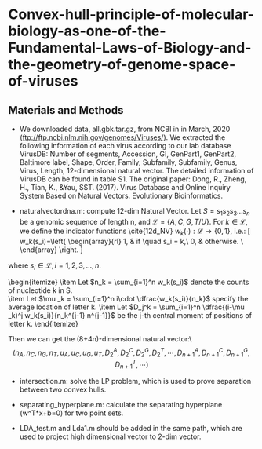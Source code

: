 # Convex-hull-principle-of-molecular-biology-as-one-of-the-Fundamental-Laws-of-Biology-and-the-geometry-of-genome-space-of-viruses

## Materials and Methods

* We downloaded data, all.gbk.tar.gz, from NCBI in in March, 2020 (ftp://ftp.ncbi.nlm.nih.gov/genomes/Viruses/). We extracted the following information of each virus according to our lab database VirusDB: Number of segments, Accession, GI, GenPart1, GenPart2, Baltimore label, Shape, Order, Family, Subfamily, Subfamily, Genus, Virus, Length, 12-dimensional natural vector. The detailed information of VirusDB can be found in table S1. The original paper:
Dong, R., Zheng, H., Tian, K., &Yau, SST. (2017). Virus Database and Online Inquiry System Based on Natural Vectors. Evolutionary Bioinformatics.

* naturalvectordna.m: compute 12-dim Natural Vector.
Let $S = s_1s_2s_3...s_n$ be a genomic sequence of length n, and $\mathscr{L} = \{A, C, G, T/U\}$. For $k \in \mathscr{L}$, we define the indicator functions \cite{12d_NV} $w_k(\cdot): \mathscr{L}\rightarrow \{0,1\}$, i.e.:
\[
w_k(s_i)=\left\{
\begin{array}{rl}
1, & if \quad s_i = k,\\
0, & otherwise. \\
\end{array} \right. 
\]

where $s_i \in \mathscr{L}, i = 1, 2, 3, ..., n.$

\begin{itemize}
\item Let $n_k = \sum_{i=1}^n w_k(s_i)$ denote the counts of nucleotide k in S.    
\item Let $\mu _k = \sum_{i=1}^n i\cdot \dfrac{w_k(s_i)}{n_k}$ specify the average location of letter k.
\item Let $D_j^k = \sum_{i=1}^n \dfrac{(i-\mu _k)^j w_k(s_i)}{n_k^{j-1} n^{j-1}}$ be the j-th central moment of positions of letter k.
\end{itemize}

Then we can get the (8+4n)-dimensional natural vector:\\
$$
(n_A,n_C,n_G,n_T,u_A,u_C,u_G,u_T,D_2^A,D_2^C,D_2^G,D_2^T, \cdots , D_{n+1}^A,D_{n+1}^C,D_{n+1}^G,D_{n+1}^T, \cdots )
$$

* intersection.m: solve the LP problem, which is used to prove separation between two convex hulls.

* separating_hyperplane.m: calculate the separating hyperplane (w^T*x+b=0) for two point sets.

* LDA_test.m and Lda1.m should be added in the same path, which are used to project high dimensional vector to 2-dim vector.
